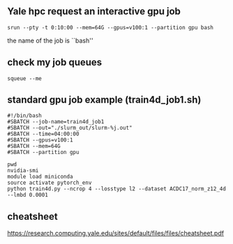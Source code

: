 ## Yale hpc request an interactive gpu job
```
srun --pty -t 0:10:00 --mem=64G --gpus=v100:1 --partition gpu bash
```
the name of the job is ``bash''

## check my job queues
```
squeue --me
```

## standard gpu job example (train4d_job1.sh)
```
#!/bin/bash
#SBATCH --job-name=train4d_job1
#SBATCH --out="./slurm_out/slurm-%j.out"
#SBATCH --time=04:00:00
#SBATCH --gpus=v100:1
#SBATCH --mem=64G
#SBATCH --partition gpu

pwd
nvidia-smi
module load miniconda
source activate pytorch_env
python train4d.py --ncrop 4 --losstype l2 --dataset ACDC17_norm_z12_4d --lmbd 0.0001 
```

## cheatsheet
https://research.computing.yale.edu/sites/default/files/files/cheatsheet.pdf
